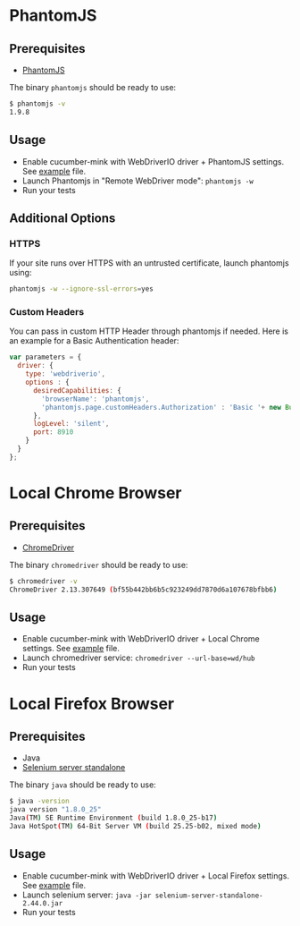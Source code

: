 # PhantomJS

## Prerequisites

* [PhantomJS](http://phantomjs.org/download.html)

The binary `phantomjs` should be ready to use:

``` bash
$ phantomjs -v
1.9.8
```

## Usage

* Enable cucumber-mink with WebDriverIO driver + PhantomJS settings. See [example](phantomjs.js) file.
* Launch Phantomjs in "Remote WebDriver mode": `phantomjs -w`
* Run your tests

## Additional Options
### HTTPS
If your site runs over HTTPS with an untrusted certificate, launch phantomjs using:
``` bash
phantomjs -w --ignore-ssl-errors=yes
```

### Custom Headers
You can pass in custom HTTP Header through phantomjs if needed. Here is an example for a Basic Authentication header:

``` javascript
var parameters = {
  driver: {
    type: 'webdriverio',
    options : {
      desiredCapabilities: {
        'browserName': 'phantomjs',
        'phantomjs.page.customHeaders.Authorization' : 'Basic '+ new Buffer('login:password').toString('base64')
      },
      logLevel: 'silent',
      port: 8910
    }
  }
};
```

# Local Chrome Browser

## Prerequisites

* [ChromeDriver](https://sites.google.com/a/chromium.org/chromedriver/downloads)

The binary `chromedriver` should be ready to use:

``` bash
$ chromedriver -v
ChromeDriver 2.13.307649 (bf55b442bb6b5c923249dd7870d6a107678bfbb6)
```

## Usage

* Enable cucumber-mink with WebDriverIO driver + Local Chrome settings. See [example](local-chrome.js) file.
* Launch chromedriver service: `chromedriver --url-base=wd/hub`
* Run your tests


# Local Firefox Browser

## Prerequisites

* Java
* [Selenium server standalone](http://selenium-release.storage.googleapis.com/index.html?path=2.44/)

The binary `java` should be ready to use:

``` bash
$ java -version
java version "1.8.0_25"
Java(TM) SE Runtime Environment (build 1.8.0_25-b17)
Java HotSpot(TM) 64-Bit Server VM (build 25.25-b02, mixed mode)
```

## Usage

* Enable cucumber-mink with WebDriverIO driver + Local Firefox settings. See [example](local-firefox.js) file.
* Launch selenium server: `java -jar selenium-server-standalone-2.44.0.jar`
* Run your tests
